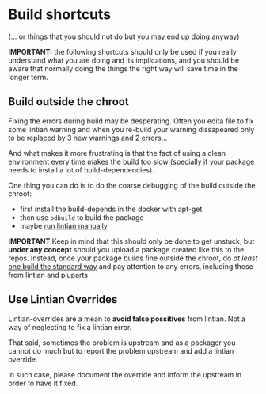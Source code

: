 # Build shortcuts

(... or things that you should not do but you may end up doing anyway)

**IMPORTANT:** the following shortcuts should only be used if you really understand 
what you are doing and its implications, and you should be aware that normally 
doing the things the right way will save time in the longer term.

## Build outside the chroot

Fixing the errors during build may be desperating.
Often you edita file to fix some lintian warning and when you 
re-build your warning dissapeared only to be replaced by 3 new warnings and 2 
errors...

And what makes it more frustrating is that the fact of using a clean environment
every time makes the build too slow (specially if your package needs to install 
a lot of build-dependencies).

One thing you can do is to do the coarse debugging of the build outside the 
chroot:
- first install the build-depends in the docker with apt-get 
- then use `pdbuild` to build the package
- maybe [run lintian manually](recipe.Manually_run_quality_checks.md)

**IMPORTANT** Keep in mind that this should only be done to get unstuck, but 
**under any concept** should you upload a package created like this to the 
repos. Instead, once your package builds fine outside the chroot, do *at least* 
[one build the standard way](recipe.Build_package.md) and pay attention to any 
errors, including those from lintian and piuparts

## Use Lintian Overrides

Lintian-overrides are a mean to **avoid false possitives** from lintian. Not a 
way of  neglecting to fix a lintian error.

That said, sometimes the problem is upstream and as a packager you cannot do 
much but to report the problem upstream and add a lintian override.

In such case, please document the override and inform the upstream in order to 
have it fixed.
